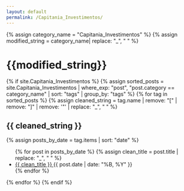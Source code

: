 ```yaml
---
layout: default
permalink: /Capitania_Investimentos/
---
```


{% assign category_name = "Capitania_Investimentos" %}
{% assign modified_string = category_name| replace: "_", " " %}
<h1>{{modified_string}}</h1>
{% if site.Capitania_Investimentos %}
{% assign sorted_posts = site.Capitania_Investimentos | where_exp: "post", "post.category == category_name" | sort: "tags" | group_by: "tags" %}
{% for tag in sorted_posts %}
{% assign cleaned_string = tag.name | remove: "[" | remove: "]" | remove: '"' | replace: "_", " " %}
<h2>{{ cleaned_string }}</h2>
{% assign posts_by_date = tag.items | sort: "date" %}
<ul>
{% for post in posts_by_date %}
{% assign clean_title = post.title | replace: "_", " " %}
<li><a href="{{ post.url | relative_url }}">{{ clean_title }} </a><span>{{ post.date | date: "%B, %Y" }}</span></li>
{% endfor %}
</ul>
{% endfor %}
{% endif %}
